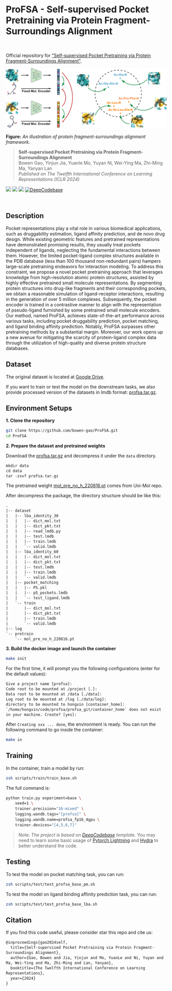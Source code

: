# ProFSA - Self-supervised Pocket Pretraining via Protein Fragment-Surroundings Alignment

<br>

Official repository for ["Self-supervised Pocket Pretraining via Protein Fragment-Surroundings Alignment"](https://github.com/bowen-gao/ProFSA).

<img src="imgs/MainFigure_v3.png" width="800">

**Figure:** *An illustration of protein fragment-surroundings alignment framework.*

> **Self-supervised Pocket Pretraining via Protein Fragment-Surroundings Alignment** <br>
> Bowen Gao, Yinjun Jia, Yuanle Mo, Yuyan Ni, Wei-Ying Ma, Zhi-Ming Ma, Yanyan Lan <br>
> *Published on The Twelfth International Conference on Learning Representations (ICLR 2024)*

[![](https://img.shields.io/badge/-code-green?style=flat-square&logo=github&labelColor=gray)](https://github.com/bowen-gao/ProFSA)
[![](https://img.shields.io/badge/arXiv-2310.07229-b31b1b?style=flat-square)](https://arxiv.org/pdf/2310.07229.pdf)
[![](https://img.shields.io/badge/PyTorch-ee4c2c?style=flat-square&logo=pytorch&logoColor=white)](https://pytorch.org/get-started/locally/)
[![DeepCodebase](https://img.shields.io/badge/Deep-Codebase-2d50a5.svg?style=flat-square)](https://github.com/hughplay/DeepCodebase)


<br>

## Description

Pocket representations play a vital role in various biomedical applications, such as druggability estimation, ligand affinity prediction, and de novo drug design. While existing geometric features and pretrained representations have demonstrated promising results, they usually treat pockets independent of ligands, neglecting the fundamental interactions between them. However, the limited pocket-ligand complex structures available in the PDB database (less than 100 thousand non-redundant pairs) hampers large-scale pretraining endeavors for interaction modeling. To address this constraint, we propose a novel pocket pretraining approach that leverages knowledge from high-resolution atomic protein structures, assisted by highly effective pretrained small molecule representations. By segmenting protein structures into drug-like fragments and their corresponding pockets, we obtain a reasonable simulation of ligand-receptor interactions, resulting in the generation of over 5 million complexes. Subsequently, the pocket encoder is trained in a contrastive manner to align with the representation of pseudo-ligand furnished by some pretrained small molecule encoders. Our method, named ProFSA, achieves state-of-the-art performance across various tasks, including pocket druggability prediction, pocket matching, and ligand binding affinity prediction. Notably, ProFSA surpasses other pretraining methods by a substantial margin. Moreover, our work opens up a new avenue for mitigating the scarcity of protein-ligand complex data through the utilization of high-quality and diverse protein structure databases.


## Dataset

The original dataset is located at [Google Drive](https://drive.google.com/file/d/1_Md8akleucwATBXo1Dc4ei3fxvVulkXG/view).

If you want to train or test the model on the downstream tasks, we also provide processed version of the datasets in lmdb format: [profsa.tar.gz](https://drive.google.com/file/d/1lFBe4ak7QXS4LS-qAemvWJatT9AL8huf/view?usp=drive_link).

## Environment Setups

**1. Clone the repository**

```bash
git clone https://github.com/bowen-gao/ProFSA.git
cd ProFSA
```

**2. Prepare the dataset and pretrained weights**

Download the [profsa.tar.gz](https://drive.google.com/file/d/1lFBe4ak7QXS4LS-qAemvWJatT9AL8huf/view?usp=drive_link) and decompress it under the `data` directory. 

```
mkdir data
cd data
tar -zxvf profsa.tar.gz
```

The pretrained weight [mol_pre_no_h_220816.pt](https://github.com/dptech-corp/Uni-Mol/releases/download/v0.1/mol_pre_no_h_220816.pt) comes from Uni-Mol repo.


After decompress the package, the directory structure should be like this:

```
.
|-- dataset
|   |-- lba_identity_30
|   |   |-- dict_mol.txt
|   |   |-- dict_pkt.txt
|   |   |-- read_lmdb.py
|   |   |-- test.lmdb
|   |   |-- train.lmdb
|   |   `-- valid.lmdb
|   |-- lba_identity_60
|   |   |-- dict_mol.txt
|   |   |-- dict_pkt.txt
|   |   |-- test.lmdb
|   |   |-- train.lmdb
|   |   `-- valid.lmdb
|   |-- pocket_matching
|   |   |-- P5.pkl
|   |   |-- p5_pockets.lmdb
|   |   `-- test_ligand.lmdb
|   `-- train
|       |-- dict_mol.txt
|       |-- dict_pkt.txt
|       |-- train.lmdb
|       `-- valid.lmdb
|-- log
`-- pretrain
    `-- mol_pre_no_h_220816.pt
```

**3. Build the docker image and launch the container**

```bash
make init
```

For the first time, it will prompt you the following configurations (enter for the default values):
```
Give a project name [profsa]:
Code root to be mounted at /project [.]:
Data root to be mounted at /data [./data]:
Log root to be mounted at /log [./data/log]:
directory to be mounted to hongxin [container_home]:
`/home/hongxin/code/profsa/profsa_git/container_home` does not exist in your machine. Create? [yes]:
```

After `Creating xxx ... done`, the environment is ready. You can run the following command to go inside the container:

```bash
make in
```

## Training

In the container, train a model by run:
  
```bash
zsh scripts/train/train_base.sh
```

The full command is:

```bash
python train.py experiment=base \
    seed=1 \
    trainer.precision="16-mixed" \
    logging.wandb.tags="[profsa]" \
    logging.wandb.name=profsa_fp16_4gpu \
    trainer.devices="[4,5,6,7]"
```

> Note:
*The project is based on [DeepCodebase](https://github.com/hughplay/DeepCodebase) template.*
You may need to learn some basic usage of [Pytorch Lightning](https://pytorchlightning.ai/) and [Hydra](https://hydra.cc/) to better understand the code.


## Testing

To test the model on pocket matching task, you can run:

```bash
zsh scripts/test/test_profsa_base_pm.sh
```

To test the model on ligand binding affinity prediction task, you can run:

```bash
zsh scripts/test/test_profsa_base_lba.sh
```


## Citation

If you find this code useful, please consider star this repo and cite us:

```
@inproceedings{gao2024self,
  title={Self-supervised Pocket Pretraining via Protein Fragment-Surroundings Alignment},
  author={Gao, Bowen and Jia, Yinjun and Mo, YuanLe and Ni, Yuyan and Ma, Wei-Ying and Ma, Zhi-Ming and Lan, Yanyan},
  booktitle={The Twelfth International Conference on Learning Representations},
  year={2024}
}
```